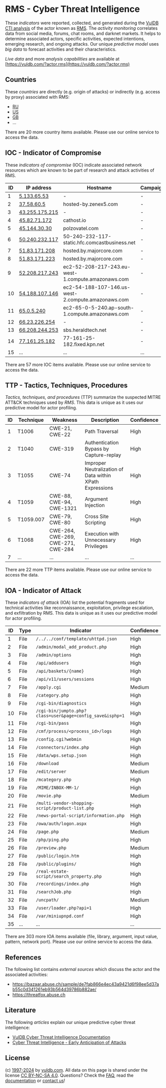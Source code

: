 # RMS - Cyber Threat Intelligence

These _indicators_ were reported, collected, and generated during the [VulDB CTI analysis](https://vuldb.com/?kb.cti) of the actor known as [RMS](https://vuldb.com/?actor.rms). The _activity monitoring_ correlates data from social media, forums, chat rooms, and darknet markets. It helps to determine associated actors, specific activities, expected intentions, emerging research, and ongoing attacks. Our unique _predictive model_ uses _big data_ to forecast activities and their characteristics.

_Live data_ and more _analysis capabilities_ are available at [https://vuldb.com/?actor.rms](https://vuldb.com/?actor.rms)

## Countries

These _countries_ are directly (e.g. origin of attacks) or indirectly (e.g. access by proxy) associated with RMS:

* [RU](https://vuldb.com/?country.ru)
* [US](https://vuldb.com/?country.us)
* [GB](https://vuldb.com/?country.gb)
* ...

There are 20 more country items available. Please use our online service to access the data.

## IOC - Indicator of Compromise

These _indicators of compromise_ (IOC) indicate associated network resources which are known to be part of research and attack activities of RMS.

ID | IP address | Hostname | Campaign | Confidence
-- | ---------- | -------- | -------- | ----------
1 | [5.133.65.53](https://vuldb.com/?ip.5.133.65.53) | - | - | High
2 | [37.58.60.5](https://vuldb.com/?ip.37.58.60.5) | hosted-by.zenex5.com | - | High
3 | [43.255.175.215](https://vuldb.com/?ip.43.255.175.215) | - | - | High
4 | [45.82.71.172](https://vuldb.com/?ip.45.82.71.172) | cathost.io | - | High
5 | [45.144.30.30](https://vuldb.com/?ip.45.144.30.30) | polzovatel.com | - | High
6 | [50.240.232.117](https://vuldb.com/?ip.50.240.232.117) | 50-240-232-117-static.hfc.comcastbusiness.net | - | High
7 | [51.83.171.208](https://vuldb.com/?ip.51.83.171.208) | hosted.by.majorcore.com | - | High
8 | [51.83.171.223](https://vuldb.com/?ip.51.83.171.223) | hosted.by.majorcore.com | - | High
9 | [52.208.217.243](https://vuldb.com/?ip.52.208.217.243) | ec2-52-208-217-243.eu-west-1.compute.amazonaws.com | - | Medium
10 | [54.188.107.146](https://vuldb.com/?ip.54.188.107.146) | ec2-54-188-107-146.us-west-2.compute.amazonaws.com | - | Medium
11 | [65.0.5.240](https://vuldb.com/?ip.65.0.5.240) | ec2-65-0-5-240.ap-south-1.compute.amazonaws.com | - | Medium
12 | [66.23.226.254](https://vuldb.com/?ip.66.23.226.254) | - | - | High
13 | [66.208.244.253](https://vuldb.com/?ip.66.208.244.253) | sbs.heraldtech.net | - | High
14 | [77.161.25.182](https://vuldb.com/?ip.77.161.25.182) | 77-161-25-182.fixed.kpn.net | - | High
15 | ... | ... | ... | ...

There are 57 more IOC items available. Please use our online service to access the data.

## TTP - Tactics, Techniques, Procedures

_Tactics, techniques, and procedures_ (TTP) summarize the suspected MITRE ATT&CK techniques used by _RMS_. This data is unique as it uses our predictive model for actor profiling.

ID | Technique | Weakness | Description | Confidence
-- | --------- | -------- | ----------- | ----------
1 | T1006 | CWE-21, CWE-22 | Path Traversal | High
2 | T1040 | CWE-319 | Authentication Bypass by Capture-replay | High
3 | T1055 | CWE-74 | Improper Neutralization of Data within XPath Expressions | High
4 | T1059 | CWE-88, CWE-94, CWE-1321 | Argument Injection | High
5 | T1059.007 | CWE-79, CWE-80 | Cross Site Scripting | High
6 | T1068 | CWE-264, CWE-269, CWE-271, CWE-284 | Execution with Unnecessary Privileges | High
7 | ... | ... | ... | ...

There are 22 more TTP items available. Please use our online service to access the data.

## IOA - Indicator of Attack

These _indicators of attack_ (IOA) list the potential fragments used for technical activities like reconnaissance, exploitation, privilege escalation, and exfiltration by RMS. This data is unique as it uses our predictive model for actor profiling.

ID | Type | Indicator | Confidence
-- | ---- | --------- | ----------
1 | File | `/../../conf/template/uhttpd.json` | High
2 | File | `/admin/modal_add_product.php` | High
3 | File | `/admin/options` | High
4 | File | `/api/addusers` | High
5 | File | `/api/baskets/{name}` | High
6 | File | `/api/v11/users/sessions` | High
7 | File | `/apply.cgi` | Medium
8 | File | `/category.php` | High
9 | File | `/cgi-bin/diagnostics` | High
10 | File | `/cgi-bin/jumpto.php?class=user&page=config_save&isphp=1` | High
11 | File | `/cgi-bin/pass` | High
12 | File | `/cmf/process/<process_id>/logs` | High
13 | File | `/config.cgi?webmin` | High
14 | File | `/connectors/index.php` | High
15 | File | `/data/wps.setup.json` | High
16 | File | `/download` | Medium
17 | File | `/edit/server` | Medium
18 | File | `/mcategory.php` | High
19 | File | `/MIME/INBOX-MM-1/` | High
20 | File | `/movie.php` | Medium
21 | File | `/multi-vendor-shopping-script/product-list.php` | High
22 | File | `/news-portal-script/information.php` | High
23 | File | `/owa/auth/logon.aspx` | High
24 | File | `/page.php` | Medium
25 | File | `/php/ping.php` | High
26 | File | `/preview.php` | Medium
27 | File | `/public/login.htm` | High
28 | File | `/public/plugins/` | High
29 | File | `/real-estate-script/search_property.php` | High
30 | File | `/recordings/index.php` | High
31 | File | `/searchJob.php` | High
32 | File | `/uncpath/` | Medium
33 | File | `/user/loader.php?api=1` | High
34 | File | `/var/miniupnpd.conf` | High
35 | ... | ... | ...

There are 303 more IOA items available (file, library, argument, input value, pattern, network port). Please use our online service to access the data.

## References

The following list contains _external sources_ which discuss the actor and the associated activities:

* https://bazaar.abuse.ch/sample/de7fab866e4ec43a9421d6f98ee5d37ab55c0d341261eb93b564d39786b882ae/
* https://threatfox.abuse.ch

## Literature

The following _articles_ explain our unique predictive cyber threat intelligence:

* [VulDB Cyber Threat Intelligence Documentation](https://vuldb.com/?kb.cti)
* [Cyber Threat Intelligence - Early Anticipation of Attacks](https://www.scip.ch/en/?labs.20201022)

## License

(c) [1997-2024](https://vuldb.com/?kb.changelog) by [vuldb.com](https://vuldb.com/?kb.about). All data on this page is shared under the license [CC BY-NC-SA 4.0](https://creativecommons.org/licenses/by-nc-sa/4.0/). Questions? Check the [FAQ](https://vuldb.com/?kb.faq), read the [documentation](https://vuldb.com/?kb) or [contact us](https://vuldb.com/?contact)!
